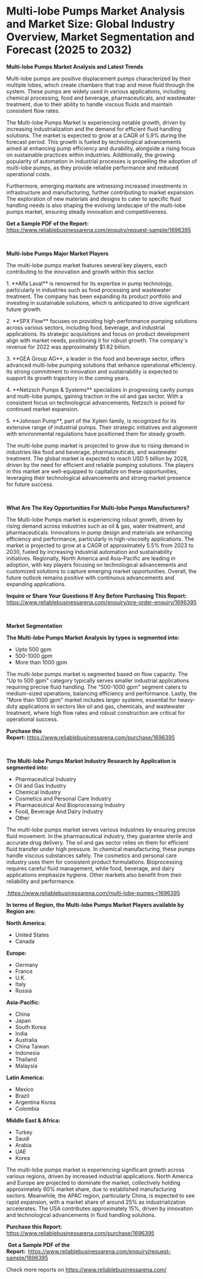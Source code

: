 <p><h1>Multi-lobe Pumps Market Analysis and Market Size: Global Industry Overview, Market Segmentation and Forecast (2025 to 2032)</h1></p><p><strong>Multi-lobe Pumps Market Analysis and Latest Trends</strong></p>
<p><p>Multi-lobe pumps are positive displacement pumps characterized by their multiple lobes, which create chambers that trap and move fluid through the system. These pumps are widely used in various applications, including chemical processing, food and beverage, pharmaceuticals, and wastewater treatment, due to their ability to handle viscous fluids and maintain consistent flow rates.</p><p>The Multi-lobe Pumps Market is experiencing notable growth, driven by increasing industrialization and the demand for efficient fluid handling solutions. The market is expected to grow at a CAGR of 5.9% during the forecast period. This growth is fueled by technological advancements aimed at enhancing pump efficiency and durability, alongside a rising focus on sustainable practices within industries. Additionally, the growing popularity of automation in industrial processes is propelling the adoption of multi-lobe pumps, as they provide reliable performance and reduced operational costs.</p><p>Furthermore, emerging markets are witnessing increased investments in infrastructure and manufacturing, further contributing to market expansion. The exploration of new materials and designs to cater to specific fluid handling needs is also shaping the evolving landscape of the multi-lobe pumps market, ensuring steady innovation and competitiveness.</p></p>
<p><strong>Get a Sample PDF of the Report:&nbsp;</strong> <a href="https://www.reliablebusinessarena.com/enquiry/request-sample/1696395?utm_campaign=1766&utm_medium=2&utm_source=Github&utm_content=ia&utm_term=08012025&utm_id=multi-lobe-pumps">https://www.reliablebusinessarena.com/enquiry/request-sample/1696395</a></p>
<p>&nbsp;</p>
<p><strong>Multi-lobe Pumps Major Market Players</strong></p>
<p><p>The multi-lobe pumps market features several key players, each contributing to the innovation and growth within this sector. </p><p>1. **Alfa Laval** is renowned for its expertise in pump technology, particularly in industries such as food processing and wastewater treatment. The company has been expanding its product portfolio and investing in sustainable solutions, which is anticipated to drive significant future growth.</p><p>2. **SPX Flow** focuses on providing high-performance pumping solutions across various sectors, including food, beverage, and industrial applications. Its strategic acquisitions and focus on product development align with market needs, positioning it for robust growth. The company's revenue for 2022 was approximately $1.62 billion.</p><p>3. **GEA Group AG**, a leader in the food and beverage sector, offers advanced multi-lobe pumping solutions that enhance operational efficiency. Its strong commitment to innovation and sustainability is expected to support its growth trajectory in the coming years.</p><p>4. **Netzsch Pumps & Systems** specializes in progressing cavity pumps and multi-lobe pumps, gaining traction in the oil and gas sector. With a consistent focus on technological advancements, Netzsch is poised for continued market expansion.</p><p>5. **Johnson Pump**, part of the Xylem family, is recognized for its extensive range of industrial pumps. Their strategic initiatives and alignment with environmental regulations have positioned them for steady growth.</p><p>The multi-lobe pump market is projected to grow due to rising demand in industries like food and beverage, pharmaceuticals, and wastewater treatment. The global market is expected to reach USD 5 billion by 2028, driven by the need for efficient and reliable pumping solutions. The players in this market are well-equipped to capitalize on these opportunities, leveraging their technological advancements and strong market presence for future success.</p></p>
<p>&nbsp;</p>
<p><strong>What Are The Key Opportunities For Multi-lobe Pumps Manufacturers?</strong></p>
<p><p>The Multi-lobe Pumps market is experiencing robust growth, driven by rising demand across industries such as oil & gas, water treatment, and pharmaceuticals. Innovations in pump design and materials are enhancing efficiency and performance, particularly in high-viscosity applications. The market is projected to grow at a CAGR of approximately 5.5% from 2023 to 2030, fueled by increasing industrial automation and sustainability initiatives. Regionally, North America and Asia-Pacific are leading in adoption, with key players focusing on technological advancements and customized solutions to capture emerging market opportunities. Overall, the future outlook remains positive with continuous advancements and expanding applications.</p></p>
<p><strong>Inquire or Share Your Questions If Any Before Purchasing This Report:</strong> <a href="https://www.reliablebusinessarena.com/enquiry/pre-order-enquiry/1696395?utm_campaign=1766&utm_medium=2&utm_source=Github&utm_content=ia&utm_term=08012025&utm_id=multi-lobe-pumps">https://www.reliablebusinessarena.com/enquiry/pre-order-enquiry/1696395</a></p>
<p>&nbsp;</p>
<p><strong>Market Segmentation</strong></p>
<p><strong>The Multi-lobe Pumps Market Analysis by types is segmented into:</strong></p>
<p><ul><li>Upto 500 gpm</li><li>500-1000 gpm</li><li>More than 1000 gpm</li></ul></p>
<p><p>The multi-lobe pumps market is segmented based on flow capacity. The "Up to 500 gpm" category typically serves smaller industrial applications requiring precise fluid handling. The "500-1000 gpm" segment caters to medium-sized operations, balancing efficiency and performance. Lastly, the "More than 1000 gpm" market includes larger systems, essential for heavy-duty applications in sectors like oil and gas, chemicals, and wastewater treatment, where high flow rates and robust construction are critical for operational success.</p></p>
<p><strong>Purchase this Report:&nbsp;</strong><a href="https://www.reliablebusinessarena.com/purchase/1696395?utm_campaign=1766&utm_medium=2&utm_source=Github&utm_content=ia&utm_term=08012025&utm_id=multi-lobe-pumps">https://www.reliablebusinessarena.com/purchase/1696395</a></p>
<p>&nbsp;</p>
<p><strong>The Multi-lobe Pumps Market Industry Research by Application is segmented into:</strong></p>
<p><ul><li>Pharmaceutical Industry</li><li>Oil and Gas Industry</li><li>Chemical Industry</li><li>Cosmetics and Personal Care Industry</li><li>Pharmaceutical And Bioprocessing Industry</li><li>Food, Beverage And Dairy Industry</li><li>Other</li></ul></p>
<p><p>The multi-lobe pumps market serves various industries by ensuring precise fluid movement. In the pharmaceutical industry, they guarantee sterile and accurate drug delivery. The oil and gas sector relies on them for efficient fluid transfer under high pressure. In chemical manufacturing, these pumps handle viscous substances safely. The cosmetics and personal care industry uses them for consistent product formulations. Bioprocessing requires careful fluid management, while food, beverage, and dairy applications emphasize hygiene. Other markets also benefit from their reliability and performance.</p></p>
<p><a href="https://www.reliablebusinessarena.com/multi-lobe-pumps-r1696395?utm_campaign=1766&utm_medium=2&utm_source=Github&utm_content=ia&utm_term=08012025&utm_id=multi-lobe-pumps">&nbsp;https://www.reliablebusinessarena.com/multi-lobe-pumps-r1696395</a></p>
<p><strong>In terms of Region, the Multi-lobe Pumps Market Players available by Region are:</strong></p>
<p>
    <p> <strong> North America: </strong>
        <ul>
            <li>United States</li>
            <li>Canada</li>
        </ul>
        </p> 
    <p> <strong> Europe: </strong>
        <ul>
            <li>Germany</li>
            <li>France</li>
            <li>U.K.</li>
            <li>Italy</li>
            <li>Russia</li>
        </ul>
        </p> 
    <p> <strong> Asia-Pacific: </strong>
        <ul>
            <li>China</li>
            <li>Japan</li>
            <li>South Korea</li>
            <li>India</li>
            <li>Australia</li>
            <li>China Taiwan</li>
            <li>Indonesia</li>
            <li>Thailand</li>
            <li>Malaysia</li>
        </ul>
        </p> 
    <p> <strong> Latin America: </strong>
        <ul>
            <li>Mexico</li>
            <li>Brazil</li>
            <li>Argentina Korea</li>
            <li>Colombia</li>
        </ul>
        </p> 
    <p> <strong> Middle East & Africa: </strong>
        <ul>
            <li>Turkey</li>
            <li>Saudi</li>
            <li>Arabia</li>
            <li>UAE</li>
            <li>Korea</li>
        </ul>
    </p>
    </p>
<p><p>The multi-lobe pumps market is experiencing significant growth across various regions, driven by increased industrial applications. North America and Europe are projected to dominate the market, collectively holding approximately 60% market share, due to established manufacturing sectors. Meanwhile, the APAC region, particularly China, is expected to see rapid expansion, with a market share of around 25% as industrialization accelerates. The USA contributes approximately 15%, driven by innovation and technological advancements in fluid handling solutions.</p></p>
<p><strong>Purchase this Report: </strong><a href="https://www.reliablebusinessarena.com/purchase/1696395?utm_campaign=1766&utm_medium=2&utm_source=Github&utm_content=ia&utm_term=08012025&utm_id=multi-lobe-pumps">https://www.reliablebusinessarena.com/purchase/1696395</a></p>
<p>&nbsp;<strong>Get a Sample PDF of the Report:&nbsp;&nbsp;</strong><a href="https://www.reliablebusinessarena.com/enquiry/request-sample/1696395?utm_campaign=1766&utm_medium=2&utm_source=Github&utm_content=ia&utm_term=08012025&utm_id=multi-lobe-pumps">https://www.reliablebusinessarena.com/enquiry/request-sample/1696395</a></p>
<p><strong></strong></p>
<p>Check more reports on <a href="https://www.reliablebusinessarena.com/?utm_campaign=1766&utm_medium=2&utm_source=Github&utm_content=ia&utm_term=08012025&utm_id=multi-lobe-pumps">https://www.reliablebusinessarena.com/</a></p>